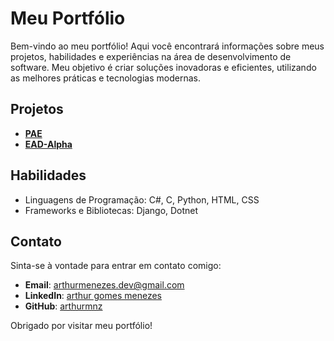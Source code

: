 # Meu Portfólio

Bem-vindo ao meu portfólio! Aqui você encontrará informações sobre meus projetos, habilidades e experiências na área de desenvolvimento de software. Meu objetivo é criar soluções inovadoras e eficientes, utilizando as melhores práticas e tecnologias modernas.

## Projetos

- **[PAE](https://github.com/PAE-UFC-Russas)**
- **[EAD-Alpha](https://github.com/EAD-Alpha)**

## Habilidades

- Linguagens de Programação: C#, C, Python, HTML, CSS 
- Frameworks e Bibliotecas: Django, Dotnet

## Contato

Sinta-se à vontade para entrar em contato comigo:

- **Email**: [arthurmenezes.dev@gmail.com](mailto:arthurmenezes.dev@gmail.com)
- **LinkedIn**: [arthur gomes menezes](https://www.linkedin.com/in/arthur-gomes-menezes-8649b0365/)
- **GitHub**: [arthurmnz](https://github.com/arthurmnz)

Obrigado por visitar meu portfólio!